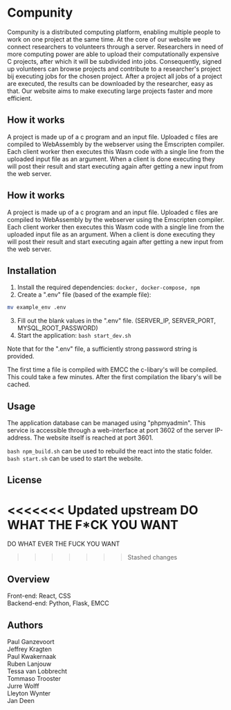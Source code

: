 # Compunity

Compunity is a distributed computing platform, enabling multiple people to work on one project at the same time. At the
core of our website we connect researchers to volunteers through a server. Researchers in need of more computing power
are able to upload their computationally expensive C projects, after which it will be subdivided into jobs. 
Consequently, signed up volunteers can browse projects and contribute to a researcher's project bij executing jobs for
the chosen project. After a project all jobs of a project are executed, the results can be downloaded by the researcher,
easy as that. Our website aims to make executing large projects faster and more efficient.

## How it works

A project is made up of a c program and an input file. Uploaded c files are compiled to WebAssembly by the webserver using the Emscripten compiler. Each client worker then executes this Wasm code with a single line from the uploaded input file as an argument. When a client is done executing they will post their result and start executing again after getting a new input from the web server.

## How it works

A project is made up of a c program and an input file. Uploaded c files are compiled to WebAssembly by the webserver using the Emscripten compiler. Each client worker then executes this Wasm code with a single line from the uploaded input file as an argument. When a client is done executing they will post their result and start executing again after getting a new input from the web server.

## Installation

1. Install the required dependencies: `docker, docker-compose, npm`
2. Create a ".env" file (based of the example file):
```bash
mv example_env .env 
```
3. Fill out the blank values in the ".env" file. (SERVER_IP, SERVER_PORT, MYSQL_ROOT_PASSWORD)
4. Start the application: `bash start_dev.sh`

Note that for the ".env" file, a sufficiently strong password string is provided.

The first time a file is compiled with EMCC the c-libary's will be compiled. This could take a few minutes. After the first compilation the libary's will be cached. 

## Usage
The application database can be managed using "phpmyadmin". This service is accessible through a web-interface at port
3602 of the server IP-address. The website itself is reached at port 3601. 

`bash npm_build.sh` can be used to rebuild the react into the static folder.  
`bash start.sh` can be used to start the website.

## License
<<<<<<< Updated upstream
DO WHAT THE F*CK YOU WANT  
=======

DO WHAT EVER THE FUCK YOU WANT
>>>>>>> Stashed changes

## Overview

Front-end: React, CSS  
Backend-end: Python, Flask, EMCC

## Authors
Paul Ganzevoort  
Jeffrey Kragten   
Paul Kwakernaak  
Ruben Lanjouw  
Tessa van Lobbrecht  
Tommaso Trooster  
Jurre Wolff  
Lleyton Wynter  
Jan Deen  
